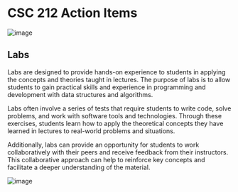 # CSC 212 Action Items

![image](https://remakelearning.org/wp-content/uploads/2017/08/labs_computers.jpg)

## Labs

Labs are designed to provide hands-on experience to students in applying the concepts and theories taught in lectures. The purpose of labs is to allow students to gain practical skills and experience in programming and development with data structures and algorithms.

Labs often involve a series of tests that require students to write code, solve problems, and work with software tools and technologies. Through these exercises, students learn how to apply the theoretical concepts they have learned in lectures to real-world problems and situations.

Additionally, labs can provide an opportunity for students to work collaboratively with their peers and receive feedback from their instructors. This collaborative approach can help to reinforce key concepts and facilitate a deeper understanding of the material.

![image](https://www.pixoka.com/wp-content/uploads/2020/09/1184927-an-error-occurred-seo-png-1132_920_preview-498x405.png)
